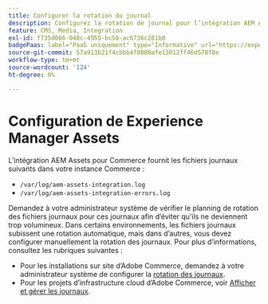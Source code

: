 ```yaml
---
title: Configurer la rotation du journal
description: Configurez la rotation de journal pour l’intégration AEM Assets pour Commerce.
feature: CMS, Media, Integration
exl-id: f735d086-048c-4555-bc58-ac6736c281b0
badgePaas: label="PaaS uniquement" type="Informative" url="https://experienceleague.adobe.com/en/docs/commerce/user-guides/product-solutions" tooltip="S’applique uniquement aux projets Adobe Commerce on Cloud (infrastructure PaaS gérée par Adobe) et aux projets On-premise."
source-git-commit: 57a913b21f4cbbb4f0800afe13012ff46d578f8e
workflow-type: tm+mt
source-wordcount: '124'
ht-degree: 0%

---
```


# Configuration de Experience Manager Assets

L’intégration AEM Assets pour Commerce fournit les fichiers journaux suivants dans votre instance Commerce :

- `/var/log/aem-assets-integration.log`
- `/var/log/aem-assets-integration-errors.log`

Demandez à votre administrateur système de vérifier le planning de rotation des fichiers journaux pour ces journaux afin d’éviter qu’ils ne deviennent trop volumineux. Dans certains environnements, les fichiers journaux subissent une rotation automatique, mais dans d’autres, vous devez configurer manuellement la rotation des journaux. Pour plus d’informations, consultez les rubriques suivantes :

- Pour les installations sur site d’Adobe Commerce, demandez à votre administrateur système de configurer la [rotation des journaux](https://experienceleague.adobe.com/docs/commerce-operations/installation-guide/next-steps/configuration.html#server-settings).
- Pour les projets d’infrastructure cloud d’Adobe Commerce, voir [Afficher et gérer les journaux](https://experienceleague.adobe.com/docs/commerce-cloud-service/user-guide/develop/test/log-locations.html).
